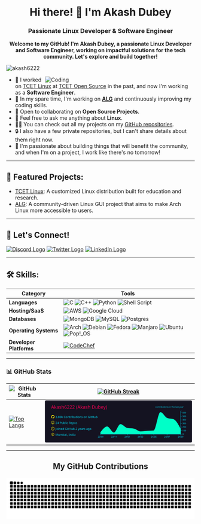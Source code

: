 <h1 align="center">Hi there! 👋 I'm Akash Dubey</h1>
<h3 align="center">Passionate Linux Developer & Software Engineer</h3>

<p align="center">
  <strong>Welcome to my GitHub! I'm Akash Dubey, a passionate Linux Developer and Software Engineer, working on impactful solutions for the tech community. Let's explore and build together!</strong>
</p>

<p align="left">
  <img src="https://komarev.com/ghpvc/?username=akash6222&label=Profile%20views&color=0e75b6&style=flat" alt="akash6222" />
</p>

<img align="right" alt="Coding" width="400" src="https://user-images.githubusercontent.com/74038190/212750147-854a394f-fee9-4080-9770-78a4b7ece53f.gif">

- 🔭 I worked on [TCET Linux](https://github.com/tcet-opensource/tcet-linux) at [TCET Open Source](https://github.com/tcet-opensource) in the past, and now I'm working as a **Software Engineer**.
- 🌱 In my spare time, I'm working on **[ALG](https://github.com/arch-linux-gui)** and continuously improving my coding skills.
- 👯 Open to collaborating on **Open Source Projects**.
- 💬 Feel free to ask me anything about **Linux**.
- 👨‍💻 You can check out all my projects on my [GitHub repositories](https://github.com/Akash6222?tab=repositories).
- 🔒 I also have a few private repositories, but I can't share details about them right now.
- 🚀 I'm passionate about building things that will benefit the community, and when I'm on a project, I work like there's no tomorrow!

---

## 🚀 Featured Projects:

- [TCET Linux](https://github.com/tcet-opensource/tcet-linux): A customized Linux distribution built for education and research.
- [ALG](https://github.com/arch-linux-gui): A community-driven Linux GUI project that aims to make Arch Linux more accessible to users.

---

## 💬 Let's Connect!

<a href="https://discord.com/users/1071910908802117773" target="blank"><img src="https://img.shields.io/badge/Discord-%235865F2.svg?style=for-the-badge&logo=discord&logoColor=white" height="30" alt="Discord Logo"/></a>
<a href="https://twitter.com/_akash_dubey_1" target="blank"><img src="https://img.shields.io/static/v1?message=Twitter&logo=twitter&label=&color=1DA1F2&logoColor=white&labelColor=&style=for-the-badge" height="30" alt="Twitter Logo"  /></a>
<a href="https://www.linkedin.com/in/akash-dubey-807a6b200" target="blank"><img src="https://img.shields.io/static/v1?message=LinkedIn&logo=linkedin&label=&color=0077B5&logoColor=white&labelColor=&style=for-the-badge" height="30" alt="LinkedIn Logo"  /></a>

---

## 🛠️ Skills:

| Category           | Tools                                                                                                                                                                                                                                     |
|--------------------|----------------------|
| **Languages**          | ![C](https://img.shields.io/badge/c-%2300599C.svg?style=for-the-badge&logo=c&logoColor=white) ![C++](https://img.shields.io/badge/c++-%2300599C.svg?style=for-the-badge&logo=c%2B%2B&logoColor=white) ![Python](https://img.shields.io/badge/python-3670A0?style=for-the-badge&logo=python&logoColor=ffdd54) ![Shell Script](https://img.shields.io/badge/shell_script-%23121011.svg?style=for-the-badge&logo=gnu-bash&logoColor=white) |
| **Hosting/SaaS**       | ![AWS](https://img.shields.io/badge/AWS-%23FF9900.svg?style=for-the-badge&logo=amazon-aws&logoColor=white) ![Google Cloud](https://img.shields.io/badge/GoogleCloud-%234285F4.svg?style=for-the-badge&logo=google-cloud&logoColor=white)                                                                    |
| **Databases**          | ![MongoDB](https://img.shields.io/badge/MongoDB-%234ea94b.svg?style=for-the-badge&logo=mongodb&logoColor=white) ![MySQL](https://img.shields.io/badge/mysql-%2300000f.svg?style=for-the-badge&logo=mysql&logoColor=white) ![Postgres](https://img.shields.io/badge/postgres-%23316192.svg?style=for-the-badge&logo=postgresql&logoColor=white)                                       |
| **Operating Systems**   | ![Arch](https://img.shields.io/badge/Arch%20Linux-1793D1?logo=arch-linux&logoColor=fff&style=for-the-badge) ![Debian](https://img.shields.io/badge/Debian-D70A53?style=for-the-badge&logo=debian&logoColor=white) ![Fedora](https://img.shields.io/badge/Fedora-294172?style=for-the-badge&logo=fedora&logoColor=white) ![Manjaro](https://img.shields.io/badge/Manjaro-35BF5C?style=for-the-badge&logo=Manjaro&logoColor=white) ![Ubuntu](https://img.shields.io/badge/Ubuntu-E95420?style=for-the-badge&logo=ubuntu&logoColor=white) ![Pop!\_OS](https://img.shields.io/badge/Pop!_OS-48B9C7?style=for-the-badge&logo=Pop!_OS&logoColor=white) |
| **Developer Platforms**  | <a href="https://www.codechef.com/users/akashdubey2527" target="blank"><img align="center" src="https://img.shields.io/badge/CodeChef-%23964B00.svg?style=for-the-badge&logo=CodeChef&logoColor=white" alt="CodeChef" height="30" /></a>                                                                                                            |

---

### 📊 GitHub Stats

| <img src="https://github-readme-stats.vercel.app/api?username=Akash6222&show_icons=true&theme=radical" alt="GitHub Stats" /> | <a href="https://github-readme-streak-stats.herokuapp.com/?user=Akash6222&theme=radical"><img src="https://github-readme-streak-stats.herokuapp.com/?user=Akash6222&theme=radical" alt="GitHub Streak" /></a> |
|--------------- | --------------- |
| [![Top Langs](https://github-readme-stats-rishabh.vercel.app/api/top-langs/?username=Akash6222&hide=GLSL,html&theme=dracula&hide_border=true&border_radius=10&bg_color=15,0d1117,1a1b26&show_icons=true&layout=compact)](https://github.com/anuraghazra/github-readme-stats) |<img src="https://raw.githubusercontent.com/Akash6222/Akash6222/master/profile-summary-card-output/2077/0-profile-details.svg" alt="GitHub Activity Graph" width="600"/>|

---

<h2 align="center">My GitHub Contributions</h2>
<p align="center">
  <img src="https://raw.githubusercontent.com/Akash6222/Akash6222/output/github-contribution-grid-snake-dark.svg" alt="GitHub Contribution Snake Animation">
</p>
